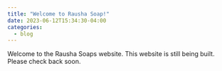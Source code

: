 ```yaml
---
title: "Welcome to Rausha Soap!"
date: 2023-06-12T15:34:30-04:00
categories:
  - blog
---
```


Welcome to the Rausha Soaps website. This website is still being built. Please check back soon.
